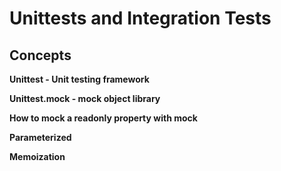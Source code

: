 # Unittests and Integration Tests

## Concepts
**Unittest - Unit testing framework**

**Unittest.mock - mock object library**

**How to mock a readonly property with mock**

**Parameterized**

**Memoization**
